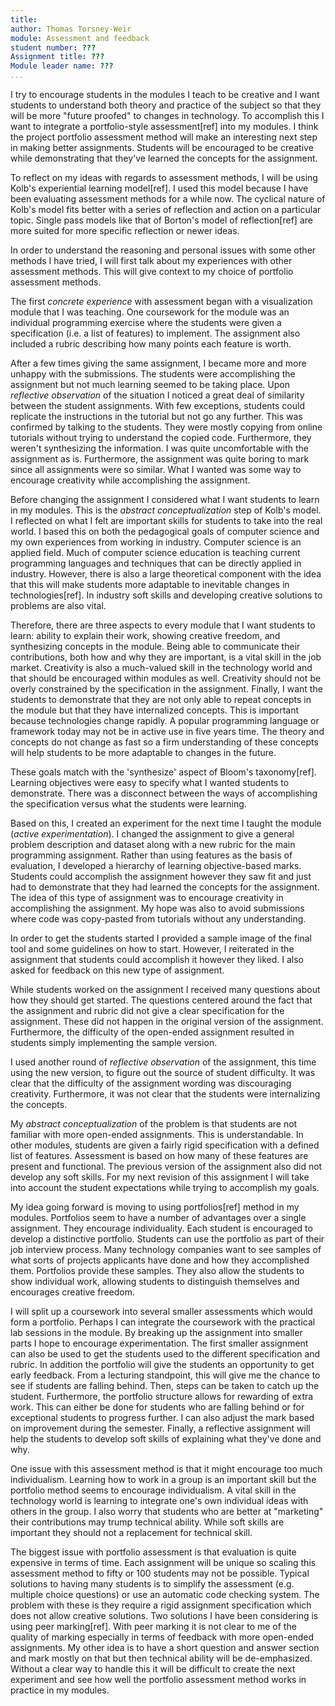 ```yaml
---
title: 
author: Thomas Torsney-Weir
module: Assessment and feedback
student number: ???
Assignment title: ???
Module leader name: ???
...
```


I try to encourage students in the modules I teach to be creative and I want
students to understand both theory and practice of the subject so that they
will be more "future proofed" to changes in technology. To accomplish this I
want to integrate a portfolio-style assessment[ref] into my modules.  I think
the project portfolio assessment method will make an interesting next step in
making better assignments.  Students will be encouraged to be creative while
demonstrating that they've learned the concepts for the assignment.

To reflect on my ideas with regards to assessment methods, I will be using
Kolb's experiential learning model[ref]. I used this model because I have been
evaluating assessment methods for a while now. The cyclical nature of Kolb's
model fits better with a series of reflection and action on a particular topic.
Single pass models like that of Borton's model of reflection[ref] are more
suited for more specific reflection or newer ideas.

In order to understand the reasoning and personal issues with some other
methods I have tried, I will first talk about my experiences with other
assessment methods. This will give context to my choice of portfolio assessment
methods.

The first *concrete experience* with assessment began with a visualization
module that I was teaching. One coursework for the module was an individual
programming exercise where the students were given a specification (i.e. a list
of features) to implement. The assignment also included a rubric describing 
how many points each feature is worth. 

After a few times giving the same assignment, I became more and more unhappy
with the submissions. The students were accomplishing the assignment but not
much learning seemed to be taking place.  Upon *reflective observation* of the
situation I noticed a great deal of similarity between the student assignments.
With few exceptions, students could replicate the instructions in the tutorial
but not go any further.  This was confirmed by talking to the students.  They
were mostly copying from online tutorials without trying to understand the
copied code. Furthermore, they weren't synthesizing the information. I was
quite uncomfortable with the assignment as is. Furthermore, the assignment was
quite boring to mark since all assignments were so similar. What I wanted was
some way to encourage creativity while accomplishing the assignment.

Before changing the assignment I considered what I want students to learn in my
modules. This is the *abstract conceptualization* step of Kolb's model.  I
reflected on what I felt are important skills for students to take into the
real world. I based this on both the pedagogical goals of computer science
and my own experiences from working in industry. Computer science is an applied
field. Much of computer science education is teaching current programming
languages and techniques that can be directly applied in industry. However,
there is also a large theoretical component with the idea that this will make
students more adaptable to inevitable changes in technologies[ref]. In industry
soft skills and developing creative solutions to problems are also vital. 

Therefore, there are three aspects to every module that I want students to learn:
ability to explain their work, showing creative freedom, and synthesizing 
concepts in the module. Being able to communicate their contributions, both how
and why they are important, is a vital skill in the job market. Creativity is
also a much-valued skill in the technology world and that should be encouraged
within modules as well. Creativity should not be overly constrained by the 
specification in the assignment. Finally, I want the students to demonstrate
that they are not only able to repeat concepts in the module but that they
have internalized concepts. This is important because technologies change 
rapidly. A popular programming language or framework today may not be in active
use in five years time. The theory and concepts do not change as fast so a firm
understanding of these concepts will help students to be more adaptable to changes
in the future.


These goals match with the 'synthesize' aspect of Bloom's taxonomy[ref].
Learning objectives were easy to specify what I wanted students to demonstrate.
There was a disconnect between the ways of accomplishing the specification
versus what the students were learning.

Based on this, I created an experiment for the next time I taught the module
(*active experimentation*). I changed the assignment to give a general problem
description and dataset along with a new rubric for the main programming
assignment. Rather than using features as the basis of evaluation, I developed
a hierarchy of learning objective-based marks. 
Students could accomplish the 
assignment however they saw fit and just had to demonstrate that they had 
learned the concepts for the assignment. 
The idea of this type of assignment was to encourage creativity in 
accomplishing the assignment. My hope was also to avoid submissions where code
was copy-pasted from tutorials without any understanding.

In order to get the students started I provided a sample image of the final
tool and some guidelines on how to start. However, I reiterated in the
assignment that students could accomplish it however they liked. I also asked
for feedback on this new type of assignment.

While students worked on the assignment I received many questions about how 
they should get started. The questions centered around the fact that the 
assignment and rubric did not give a clear specification for the assignment.
These did not happen in the original version of the
assignment. Furthermore, the difficulty of the open-ended assignment resulted
in students simply implementing the sample version. 

I used another round of *reflective observation* of the assignment, this time
using the new version, to figure out the source of student difficulty.
It was clear that the difficulty of the assignment wording was discouraging
creativity. Furthermore, it was not clear that the students were internalizing
the concepts.

My *abstract conceptualization* of the problem is that students are not
familiar with more open-ended assignments. This is understandable. In other
modules, students are given a fairly rigid specification with a defined list of
features. Assessment is based on how many of these features are present and
functional. The previous version of the assignment also did not develop any 
soft skills. 
For my next revision of this assignment I will take into account
the student expectations while trying to accomplish my goals.

My idea going forward is moving to using portfolios[ref] method in my modules.
Portfolios seem to have a number of advantages over a single assignment.  They
encourage individuality. Each student is encouraged to develop a distinctive
portfolio. Students can use the portfolio as part of their job interview
process.  Many technology companies want to see samples of what sorts of
projects applicants have done and how they accomplished them. Portfolios
provide these samples. They also allow the students to show individual work,
allowing students to distinguish themselves and encourages creative freedom. 

I will split up a coursework into several smaller assessments which would form
a portfolio. Perhaps I can integrate the coursework with the practical lab
sessions in the module. By breaking up the assignment into smaller parts I
hope to encourage experimentation. The first smaller assignment can also be 
used to get the students used to the different specification and rubric.
In addition the portfolio will give the students an opportunity to get early
feedback. From a lecturing standpoint, this will give me the chance to see
if students are falling behind. Then, steps can be taken to catch up the 
student. Furthermore, the portfolio structure allows for rewarding of extra
work. This can either be done for students who are falling behind or for
exceptional students to progress further. I can also adjust the mark based
on improvement during the semester. Finally, a reflective assignment will help
the students to develop soft skills of explaining what they've done and why.

One issue with this assessment method is that it might encourage too much
individualism. Learning how to work in a group is an important skill but the
portfolio method seems to encourage individualism. A vital skill in the
technology world is learning to integrate one's own individual ideas with
others in the group. I also worry that students who are better at "marketing"
their contributions may trump technical ability. While soft skills are important
they should not a replacement for technical skill. 

The biggest issue with portfolio assessment is that evaluation is quite
expensive in terms of time. Each assignment will be unique so scaling this
assessment method to fifty or 100 students may not be possible. Typical
solutions to having many students is to simplify the assessment (e.g. multiple
choice questions) or use an automatic code checking system. The problem with
these is they require a rigid assignment specification which does not allow
creative solutions. Two solutions I have been considering is using peer 
marking[ref]. With peer marking it is not clear to me of the quality of 
marking especially in terms of feedback with more open-ended assignments. My
other idea is to have a short question and answer section and mark mostly on
that but then technical ability will be de-emphasized. Without a clear
way to handle this it will be difficult to create the next experiment and see
how well the portfolio assessment method works in practice in my modules.





